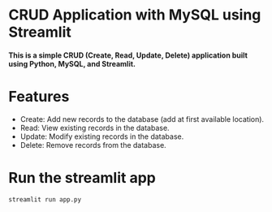 # CRUD Application with MySQL using Streamlit

#### This is a simple CRUD (Create, Read, Update, Delete) application built using Python, MySQL, and Streamlit.

# Features
- Create: Add new records to the database (add at first available location). 
- Read: View existing records in the database.
- Update: Modify existing records in the database.
- Delete: Remove records from the database.


# Run the streamlit app
`streamlit run app.py`


